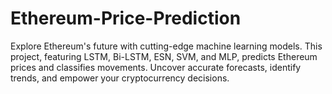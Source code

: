 # Ethereum-Price-Prediction
Explore Ethereum's future with cutting-edge machine learning models. This project, featuring LSTM, Bi-LSTM, ESN, SVM, and MLP, predicts Ethereum prices and classifies movements. Uncover accurate forecasts, identify trends, and empower your cryptocurrency decisions. 
